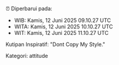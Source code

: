 ⏰ Diperbarui pada:
- WIB: Kamis, 12 Juni 2025 09.10.27 UTC
- WITA: Kamis, 12 Juni 2025 10.10.27 UTC
- WIT: Kamis, 12 Juni 2025 11.10.27 UTC

Kutipan Inspiratif:
"Dont Copy My Style."


Kategori: attitude


